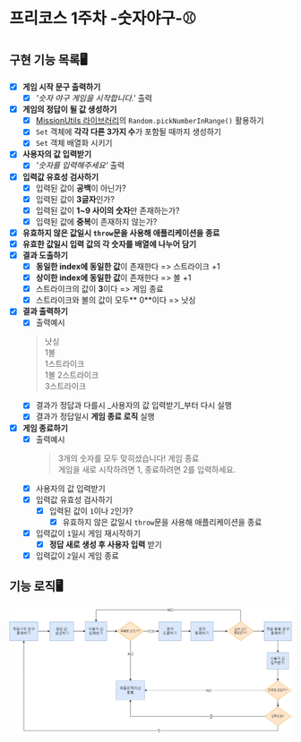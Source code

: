 # 프리코스 1주차 -숫자야구-⚾

## 구현 기능 목록🖥
 * [x] **게임 시작 문구 출력하기**   
    * [x] _'숫자 야구 게임을 시작합니다.'_ 출력
 * [x] **게임의 정답이 될 값 생성하기**      
    * [x] [MissionUtils 라이브러리](https://github.com/woowacourse-projects/javascript-mission-utils#mission-utils)의 `Random.pickNumberInRange()` 활용하기  
    * [x] `Set` 객체에 **각각 다른 3가지 수**가 포함될 때까지 생성하기
    * [x] `Set` 객체 배열화 시키기
 * [x] **사용자의 값 입력받기**   
    * [x] _'숫자를 입력해주세요'_ 출력
 * [x] **입력값 유효성 검사하기**      
    * [x] 입력된 값이 **공백**이 아닌가?
    * [x] 입력된 값이 **3글자**인가?
    * [x] 입력된 값이 **1~9 사이의 숫자**만 존재하는가?
    * [x] 입력된 값에 **중복**이 존재하지 않는가?      
 * [x] **유효하지 않은 값일시 `throw`문을 사용해 애플리케이션을 종료**   
 * [x] **유효한 값일시 입력 값의 각 숫자를 배열에 나누어 담기**
 * [x] **결과 도출하기**
    * [x] **동일한 index에 동일한 값**이 존재한다 => 스트라이크 +1
    * [x] **상이한 index에 동일한 값**이 존재한다 => 볼 +1
    * [x] 스트라이크의 값이 **3**이다 => 게임 종료
    * [x] 스트라이크와 볼의 값이 모두** 0**이다 => 낫싱
 * [x] **결과 출력하기** 
    * [x] 출력예시
    > 낫싱<br>
      1볼<br>
      1스트라이크<br>
      1볼 2스트라이크<br>
      3스트라이크<br>
    * [x] 결과가 정답과 다를시 _사용자의 값 입력받기_부터 다시 실행
    * [x] 결과가 정답일시 **게임 종료 로직** 실행 
 * [x] **게임 종료하기** 
    * [x] 출력예시
      > 3개의 숫자를 모두 맞히셨습니다! 게임 종료<br>
            게임을 새로 시작하려면 1, 종료하려면 2를 입력하세요.
    * [x] 사용자의 값 입력받기
    * [x] 입력값 유효성 검사하기
      * [x] 입력된 값이 `1`이나 `2`인가?        
        * [x] 유효하지 않은 값일시 `throw`문을 사용해 애플리케이션을 종료   
    * [x] 입력값이 `1`일시 게임 재시작하기
        * [x] **정답 새로 생성 후 사용자 입력** 받기
    * [x] 입력값이 `2`일시 게임 종료
## 기능 로직🖥
<img src="../images/숫자야구.png" width='800'>
